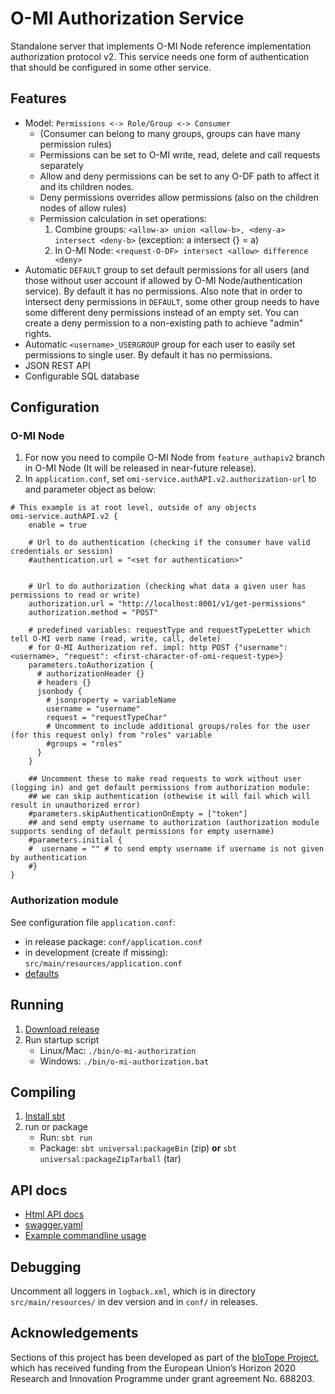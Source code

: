 O-MI Authorization Service
==========================

Standalone server that implements O-MI Node reference implementation authorization protocol v2.
This service needs one form of authentication that should be configured in some other service.

Features
-------

- Model: `Permissions <-> Role/Group <-> Consumer`
    * (Consumer can belong to many groups, groups can have many permission rules)
    * Permissions can be set to O-MI write, read, delete and call requests separately
    * Allow and deny permissions can be set to any O-DF path to affect it and its children nodes.
    * Deny permissions overrides allow permissions (also on the children nodes of allow rules)
    * Permission calculation in set operations:
        1. Combine groups: `<allow-a> union <allow-b>, <deny-a> intersect <deny-b>` (exception: a intersect {} = a)
        2. In O-MI Node: `<request-O-DF> intersect <allow> difference <deny>`
- Automatic `DEFAULT` group to set default permissions for all users (and those without user account if allowed by O-MI Node/authentication service). By default it has no permissions. Also note that in order to intersect deny permissions in `DEFAULT`, some other group needs to have some different deny permissions instead of an empty set. You can create a deny permission to a non-existing path to achieve "admin" rights.
- Automatic `<username>_USERGROUP` group for each user to easily set permissions to single user. By default it has no permissions.
- JSON REST API
- Configurable SQL database



Configuration
--------------

### O-MI Node


1. For now you need to compile O-MI Node from `feature_authapiv2` branch in O-MI Node (It will be released in near-future release).
2. In `application.conf`, set `omi-service.authAPI.v2.authorization-url` to and parameter object as below:
```
# This example is at root level, outside of any objects
omi-service.authAPI.v2 {
    enable = true

    # Url to do authentication (checking if the consumer have valid credentials or session)
    #authentication.url = "<set for authentication>"
    

    # Url to do authorization (checking what data a given user has permissions to read or write)
    authorization.url = "http://localhost:8001/v1/get-permissions"
    authorization.method = "POST"
    
    # predefined variables: requestType and requestTypeLetter which tell O-MI verb name (read, write, call, delete)
    # for O-MI Authorization ref. impl: http POST {"username": <username>, "request": <first-character-of-omi-request-type>}
    parameters.toAuthorization {
      # authorizationHeader {}
      # headers {}
      jsonbody {
        # jsonproperty = variableName
        username = "username"
        request = "requestTypeChar"
        # Uncomment to include additional groups/roles for the user (for this request only) from "roles" variable
        #groups = "roles"
      }
    }

    ## Uncomment these to make read requests to work without user (logging in) and get default permissions from authorization module:
    ## we can skip authentication (othewise it will fail which will result in unauthorized error)
    #parameters.skipAuthenticationOnEmpty = ["token"]
    ## and send empty username to authorization (authorization module supports sending of default permissions for empty username)
    #parameters.initial {
    #  username = "" # to send empty username if username is not given by authentication
    #}
}
```

### Authorization module

See configuration file `application.conf`:

- in release package: `conf/application.conf`
- in development (create if missing): `src/main/resources/application.conf`
- [defaults](https://github.com/AaltoAsia/O-MI-Authorization/blob/master/src/main/resources/reference.conf)

Running
------------

1. [Download release](https://github.com/AaltoAsia/O-MI-Authorization/releases/latest)
2. Run startup script
   * Linux/Mac: `./bin/o-mi-authorization`
   * Windows: `./bin/o-mi-authorization.bat`

Compiling
----------

<!-- 2. Run tests: `sbt test`-->
1. [Install sbt](https://www.scala-sbt.org/1.0/docs/Setup.html)
3. run or package
    - Run: `sbt run`
    - Package: `sbt universal:packageBin` (zip) **or** `sbt universal:packageZipTarball` (tar)


API docs
-------

* [Html API docs](http://aaltoasia.github.io/O-MI-Authorization/)
* [swagger.yaml](https://github.com/AaltoAsia/O-MI-Authorization/blob/master/swagger.yaml)
* [Example commandline usage](https://github.com/AaltoAsia/O-MI-Authorization/blob/master/apiExamples.md)

Debugging
----------

Uncomment all loggers in `logback.xml`, which is in directory `src/main/resources/` in dev version and in `conf/` in releases.

Acknowledgements
---------------

Sections of this project has been developed as part of the [bIoTope Project](www.bIoTope-project.eu), which has received funding from the European Union’s Horizon 2020 Research and Innovation Programme under grant agreement No. 688203.

